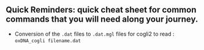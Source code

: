 ## Quick Reminders: quick cheat sheet for common commands that you will need along your journey.
 - Conversion of the `.dat` files to `.dat.mgl` files for cogli2 to read : `oxDNA_cogli filename.dat`
